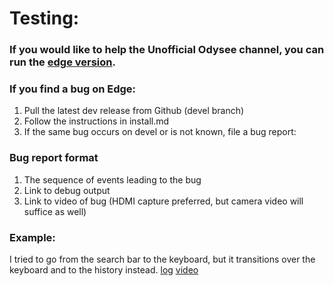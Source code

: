 # Testing:
### If you would like to help the Unofficial Odysee channel, you can run the [edge version](https://my.roku.com/account/add?channel=odyseeunofficialedge).

### If you find a bug on Edge:
1. Pull the latest dev release from Github (devel branch)
1. Follow the instructions in install.md
1. If the same bug occurs on devel or is not known, file a bug report:

### Bug report format
1. The sequence of events leading to the bug
1. Link to debug output
1. Link to video of bug (HDMI capture preferred, but camera video will suffice as well)

### Example:

I tried to go from the search bar to the keyboard, but it transitions over the keyboard and to the history instead.
[log](https://halitesoftware.com/examplelog.txt)
[video](https://halitesoftware.com/examplevideo.mkv)